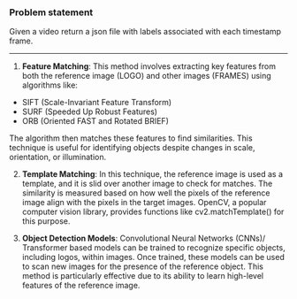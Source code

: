 ### Problem statement
Given a video return a json file with labels associated with each timestamp frame.

---------

1. **Feature Matching**: This method involves extracting key features from both the reference image (LOGO) and other images (FRAMES) using algorithms like:


- SIFT (Scale-Invariant Feature Transform)
- SURF (Speeded Up Robust Features)
- ORB (Oriented FAST and Rotated BRIEF)

The algorithm then matches these features to find similarities. This technique is useful for identifying objects despite changes in scale, orientation, or illumination.

2. **Template Matching**: In this technique, the reference image is used as a template, and it is slid over another image to check for matches. The similarity is measured based on how well the pixels of the reference image align with the pixels in the target images. OpenCV, a popular computer vision library, provides functions like cv2.matchTemplate() for this purpose.


3. **Object Detection Models**: Convolutional Neural Networks (CNNs)/ Transformer based models can be trained to recognize specific objects, including logos, within images. Once trained, these models can be used to scan new images for the presence of the reference object. This method is particularly effective due to its ability to learn high-level features of the reference image.

